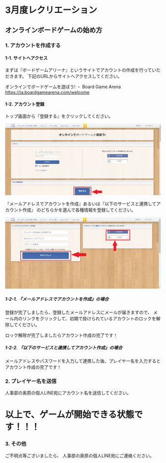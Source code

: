 # 3月度レクリエーション

## オンラインボードゲームの始め方

### 1. アカウントを作成する

#### 1-1. サイトへアクセス

まずは『ボードゲームアリーナ』というサイトでアカウントの作成を行っていただきます。
下記のURLからサイトへアクセスしてください。

オンラインでボードゲームを遊ぼう! ・ Board Game Arena
https://ja.boardgamearena.com/welcome

#### 1-2. アカウント登録

トップ画面から『登録する』をクリックしてください。

![](./go-to-register-screen-button.png)

『メールアドレスでアカウントを作成』あるいは『以下のサービスと連携してアカウント作成』
のどちらかを選んで各種情報を登録してください。

![](./register-button.png)

##### 1-2-1. 『メールアドレスでアカウントを作成』の場合

登録が完了しましたら、登録したメールアドレスにメールが届きますので、
メール内のリンクをクリックして、初期で掛けられているアカウントのロックを解除してください。

ロック解除が完了しましたらアカウント作成の完了です！

##### 1-2-2. 『以下のサービスと連携してアカウント作成』の場合

メールアドレスやパスワードを入力して連携した後、プレイヤー名を入力するとアカウント作成の完了です！

### 2. プレイヤー名を送信

人事部の奥原の個人LINE宛にアカウント名を送信してください。

# 以上で、ゲームが開始できる状態です！！！

### 3. その他

ご不明点等ございましたら、
人事部の奥原の個人LINE宛にご連絡ください。
